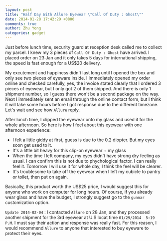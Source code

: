 ```yaml
---
layout: post
title: "Half Day With Allure Eyewear \"Call Of Duty : Ghost\""
date: 2014-01-28 17:42:29 +0800
comments: true
author: Zhu Yong
categories: gadget
---
```


Just before lunch time, security guard at reception desk called me to collect my parcel. I knew my 3 pieces of `Call Of Duty : Ghost` have arrived. I placed order on 23 Jan and it only takes 5 days for international shipping, the speed is fast enough for a US$20 delivery. 

My excutement and happiness didn't last long until I opened the box and only see two pieces of eyeware inside. I immediately opened my order online and checked carefully, yes, the invoice stated clearly that I ordered 3 pieces of eyewear, but I only got 2 of them shipped. And there is only 1 shipment number, so I guess there won't be a second package on the way. Next I immediately sent an email through the online contact form, but I think it will take some hours before I got response due to the different timezone. Let's wait and see how `Allure` reply.

After lunch time, I clipped the eyewear onto my glass and used it for the whole afternoon. So here is how I feel about this eyewear with one afternoon experience: 

<!-- more -->

* I felt a little giddy at first, guess is due to the 0.2 diopter. But my eyes soon get used to it.
* It's a little bit heavy for this clip-on eyewear + my glass
* When the time I left company, my eyes didn't have strong dry feeling as usual. I can confirm this is not due to phychological factor. I can really feel it. Tomorrow I will use it for whole day, I think the feel will be clearer.
* It's troublesome to take off the eyewear when I left my cubicle to pantry or toilet, then put on again.

Basically, this product worth the US$25 price, I would suggest this for anyone who work on computer for long hours. Of course, if you already wear glass and have the budget, I strongly suggest go to the `gunnar` customization option. 

`Update 2014-02-04` : I contacted `Allure` on 28 Jan, and they processed another shipment for the 3rd eyewear at U.S locat time `01/29/2014	 5:19 P.M`. I must say their action and response was really fast. For this reason, I would recommend `Allure` to anyone that interested to buy eyeware to protect their eyes. 